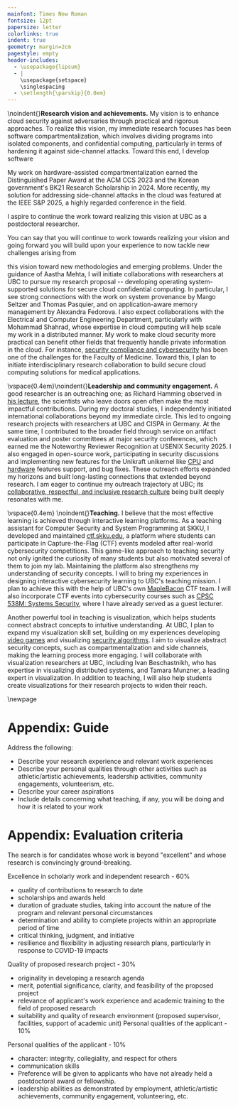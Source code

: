 ```yaml
---
mainfont: Times New Roman
fontsize: 12pt
papersize: letter
colorlinks: true
indent: true
geometry: margin=2cm
pagestyle: empty
header-includes:
  - \usepackage{lipsum}
  - |
    \usepackage{setspace}
    \singlespacing
  - \setlength{\parskip}{0.0em}
---
```


<!-- markdownlint-disable MD041 MD005 -->

\noindent{}**Research vision and achievements.** My vision is to enhance cloud security against adversaries through practical and rigorous approaches. To realize this vision, my immediate research focuses has been software compartmentalization, which involves dividing programs into isolated components, and confidential computing, particularly in terms of hardening it against side-channel attacks. Toward this end, I develop software

My work on hardware-assisted compartmentalization earned the Distinguished Paper Award at the ACM CCS 2023 and the Korean government's BK21 Research Scholarship in 2024. More recently, my solution for addressing side-channel attacks in the cloud was featured at the IEEE S&P 2025, a highly regarded conference in the field.

I aspire to continue the work toward realizing this vision at UBC as a postdoctoral researcher.

You can say that you will continue to work towards realizing your vision and going forward you will build upon your experience to now tackle new challenges arising from

this vision toward new methodologies and emerging problems. Under the guidance of Aastha Mehta, I will initiate collaborations with researchers at UBC to pursue my research proposal -- developing operating system-supported solutions for secure cloud confidential computing. In particular, I see strong connections with the work on system provenance by Margo Seltzer and Thomas Pasquier, and on application-aware memory management by Alexandra Fedorova. I also expect collaborations with the Electrical and Computer Engineering Department, particularly with Mohammad Shahrad, whose expertise in cloud computing will help scale my work in a distributed manner. My work to make cloud security more practical can benefit other fields that frequently handle private information in the cloud. For instance, [security compliance and cybersecurity](https://mednet.med.ubc.ca/announcements/community-update/introducing-the-new-faculty-of-medicine-it-governance-security-policy/) has been one of the challenges for the Faculty of Medicine. Toward this, I plan to initiate interdisciplinary research collaboration to build secure cloud computing solutions for medical applications.

\vspace{0.4em}\noindent{}**Leadership and community engagement.** A good researcher is an outreaching one; as Richard Hamming observed in [his lecture](https://www.cs.virginia.edu/~robins/YouAndYourResearch.html), the scientists who leave doors open often make the most impactful contributions. During my doctoral studies, I independently initiated international collaborations beyond my immediate circle. This led to ongoing research projects with researchers at UBC and CISPA in Germany. At the same time, I contributed to the broader field through service on artifact evaluation and poster committees at major security conferences, which earned me the Noteworthy Reviewer Recognition at USENIX Security 2025. I also engaged in open-source work, participating in security discussions and implementing new features for the Unikraft unikernel like [CPU](https://github.com/unikraft/unikraft/pull/1094) and [hardware](https://github.com/unikraft/unikraft/pull/1124) features support, and bug fixes. These outreach efforts expanded my horizons and built long-lasting connections that extended beyond research. I am eager to continue my outreach trajectory at UBC; its [collaborative, respectful, and inclusive research culture](https://strategicplan.ubc.ca/strategy-10-research-culture/) being built deeply resonates with me.

\vspace{0.4em} \noindent{}**Teaching.** I believe that the most effective learning is achieved through interactive learning platforms. As a teaching assistant for Computer Security and System Programming at SKKU, I developed and maintained [ctf.skku.edu](http://ctf.skku.edu), a platform where students can participate in Capture-the-Flag (CTF) events modeled after real-world cybersecurity competitions. This game-like approach to teaching security not only ignited the curiosity of many students but also motivated several of them to join my lab. Maintaining the platform also strengthens my understanding of security concepts. I will to bring my experiences in designing interactive cybersecurity learning to UBC's teaching mission. I plan to achieve this with the help of UBC's own [MapleBacon](https://maplebacon.org/) CTF team. I will also incorporate CTF events into cybersecurity courses such as [CPSC 538M: Systems Security](https://aasthakm.github.io/courses/cpsc538m.html), where I have already served as a guest lecturer.

Another powerful tool in teaching is visualization, which helps students connect abstract concepts to intuitive understanding. At UBC, I plan to expand my visualization skill set, building on my experiences developing [video games](https://cafemanhzu.itch.io/) and visualizing [security algorithms](https://github.com/kha-dinh/ORAM-Visualization). I aim to visualize abstract security concepts, such as compartmentalization and side channels, making the learning process more engaging. I will collaborate with visualization researchers at UBC, including Ivan Beschastnikh, who has expertise in visualizing distributed systems, and Tamara Munzner, a leading expert in visualization. In addition to teaching, I will also help students create visualizations for their research projects to widen their reach.

\newpage

# Appendix: Guide

Address the following:

- Describe your research experience and relevant work experiences
- Describe your personal qualities through other activities such as athletic/artistic achievements, leadership activities, community engagements, volunteerism, etc.
- Describe your career aspirations
- Include details concerning what teaching, if any, you will be doing and how it is related to your work

# Appendix: Evaluation criteria

The search is for candidates whose work is beyond "excellent" and whose research is convincingly ground-breaking.

Excellence in scholarly work and independent research - 60%

- quality of contributions to research to date
- scholarships and awards held
- duration of graduate studies, taking into account the nature of the program and relevant personal circumstances
- determination and ability to complete projects within an appropriate period of time
- critical thinking, judgment, and initiative
- resilience and flexibility in adjusting research plans, particularly in response to COVID-19 impacts

Quality of proposed research project - 30%

- originality in developing a research agenda
- merit, potential significance, clarity, and feasibility of the proposed project
- relevance of applicant's work experience and academic training to the field of proposed research
- suitability and quality of research environment (proposed supervisor, facilities, support of academic unit) Personal qualities of the applicant - 10%

Personal qualities of the applicant - 10%

- character: integrity, collegiality, and respect for others
- communication skills
- Preference will be given to applicants who have not already held a postdoctoral award or fellowship.
- leadership abilities as demonstrated by employment, athletic/artistic achievements, community engagement, volunteering, etc.
